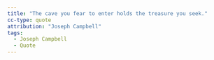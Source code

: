 ```yaml
---
title: "The cave you fear to enter holds the treasure you seek."
cc-type: quote
attribution: "Joseph Campbell"
tags:
  - Joseph Campbell
  - Quote
---
```

